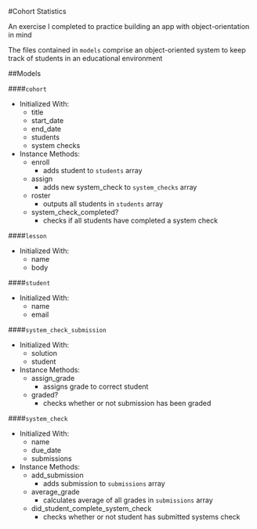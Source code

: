 #Cohort Statistics

An exercise I completed to practice building an app with object-orientation in mind

The files contained in `models` comprise an object-oriented system to keep track of students in an educational environment

##Models

####`cohort`
* Initialized With:
  * title
  * start_date
  * end_date
  * students
  * system checks
* Instance Methods:
  * enroll
    * adds student to `students` array
  * assign
    * adds new system_check to `system_checks` array
  * roster
    * outputs all students in `students` array
  * system_check_completed?
    * checks if all students have completed a system check

####`lesson`
* Initialized With:
  * name
  * body

####`student`
* Initialized With:
  * name
  * email

####`system_check_submission`
* Initialized With:
  * solution
  * student
* Instance Methods:
  * assign_grade
    * assigns grade to correct student
  * graded?
    * checks whether or not submission has been graded

####`system_check`
* Initialized With:
  * name
  * due_date
  * submissions
* Instance Methods:
  * add_submission
    * adds submission to `submissions` array
  * average_grade
    * calculates average of all grades in `submissions` array
  * did_student_complete_system_check
    * checks whether or not student has submitted systems check
